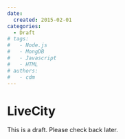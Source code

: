 ```yaml
---
date:
  created: 2015-02-01
categories:
  - Draft
# tags:
#   - Node.js
#   - MongDB
#   - Javascript
#   - HTML
# authors:
#   - cdm
---
```


# LiveCity

This is a draft. Please check back later.
